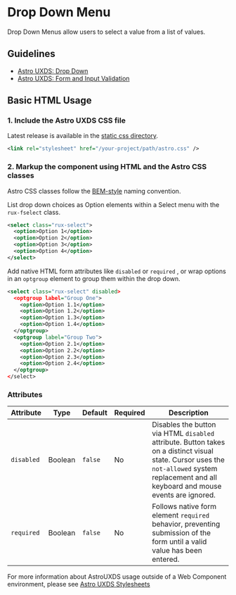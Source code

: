# Drop Down Menu

Drop Down Menus allow users to select a value from a list of values.

## Guidelines

- [Astro UXDS: Drop Down](https://www.astrouxds.com/ui-components/drop-down)
- [Astro UXDS: Form and Input Validation](https://www.astrouxds.com/ui-components/validation)

## Basic HTML Usage

### 1. Include the Astro UXDS CSS file

Latest release is available in the [static css directory](https://github.com/RocketCommunicationsInc/astro-components/tree/master/static/css).

```xml
<link rel="stylesheet" href="/your-project/path/astro.css" />
```

### 2. Markup the component using HTML and the Astro CSS classes

Astro CSS classes follow the [BEM-style](http://getbem.com/introduction/) naming convention. 

List drop down choices as Option elements within a Select menu with the `rux-fselect` class.

```xml
<select class="rux-select">
  <option>Option 1</option>
  <option>Option 2</option>
  <option>Option 3</option>
  <option>Option 4</option>
</select>
```

Add native HTML form attributes like `disabled` or `required` , or wrap options in an `optgroup` element to group them within the drop down.

```xml
<select class="rux-select" disabled>
  <optgroup label="Group One">
    <option>Option 1.1</option>
    <option>Option 1.2</option>
    <option>Option 1.3</option>
    <option>Option 1.4</option>
  </optgroup>
  <optgroup label="Group Two">
    <option>Option 2.1</option>
    <option>Option 2.2</option>
    <option>Option 2.3</option>
    <option>Option 2.4</option>
  </optgroup>
</select>
```
### Attributes
| Attribute | Type | Default | Required | Description |
| --- | --- | --- | --- | --- |
| `disabled` | Boolean | `false` | No | Disables the button via HTML `disabled` attribute. Button takes on a distinct visual state. Cursor uses the `not-allowed` system replacement and all keyboard and mouse events are ignored. |
| `required` | Boolean | `false` | No | Follows native form element `required` behavior, preventing submission of the form until a valid value has been entered. |

For more information about AstroUXDS usage outside of a Web Component environment, please see [Astro UXDS Stylesheets](https://www.astrouxds.com/components/readme/#getting-started-with-html-%26-css)
